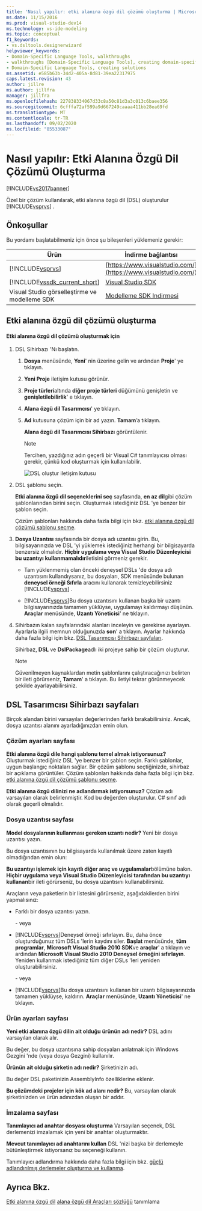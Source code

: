 ```yaml
---
title: 'Nasıl yapılır: etki alanına özgü dil çözümü oluşturma | Microsoft Docs'
ms.date: 11/15/2016
ms.prod: visual-studio-dev14
ms.technology: vs-ide-modeling
ms.topic: conceptual
f1_keywords:
- vs.dsltools.designerwizard
helpviewer_keywords:
- Domain-Specific Language Tools, walkthroughs
- walkthroughs [Domain-Specific Language Tools], creating domain-specific language
- Domain-Specific Language Tools, creating solutions
ms.assetid: e585b63b-34d2-405a-8d81-39ea22317975
caps.latest.revision: 43
author: jillre
ms.author: jillfra
manager: jillfra
ms.openlocfilehash: 227838334067d33c8a50c81d3a3c013c6baee356
ms.sourcegitcommit: 6cfffa72af599a9d667249caaaa411bb28ea69fd
ms.translationtype: MT
ms.contentlocale: tr-TR
ms.lasthandoff: 09/02/2020
ms.locfileid: "85533087"
---
```

# <a name="how-to-create-a-domain-specific-language-solution"></a>Nasıl yapılır: Etki Alanına Özgü Dil Çözümü Oluşturma
[!INCLUDE[vs2017banner](../includes/vs2017banner.md)]

Özel bir çözüm kullanılarak, etki alanına özgü dil (DSL) oluşturulur [!INCLUDE[vsprvs](../includes/vsprvs-md.md)] .

## <a name="prerequisites"></a>Önkoşullar
 Bu yordamı başlatabilmeniz için önce şu bileşenleri yüklemeniz gerekir:

|Ürün|İndirme bağlantısı|
|-|-|
|[!INCLUDE[vsprvs](../includes/vsprvs-md.md)]|[https://www.visualstudio.com/](https://www.visualstudio.com/)|
|[!INCLUDE[vssdk_current_short](../includes/vssdk-current-short-md.md)]|[Visual Studio SDK](../extensibility/visual-studio-sdk.md)|
|Visual Studio görselleştirme ve modelleme SDK|[Modelleme SDK Indirmesi](https://www.microsoft.com/download/details.aspx?id=48148)|

## <a name="creating-a-domain-specific-language-solution"></a>Etki alanına özgü dil çözümü oluşturma

#### <a name="to-create-a-domain-specific-language-solution"></a>Etki alanına özgü dil çözümü oluşturmak için

1. DSL Sihirbazı 'Nı başlatın.

   1. **Dosya** menüsünde, **Yeni**' nin üzerine gelin ve ardından **Proje**' ye tıklayın.

   2. **Yeni Proje** iletişim kutusu görünür.

   3. **Proje türleri**altında **diğer proje türleri** düğümünü genişletin ve **genişletilebilirlik**' e tıklayın.

   4. **Alana özgü dil Tasarımcısı**' ye tıklayın.

   5. **Ad** kutusuna çözüm için bir ad yazın. **Tamam**’a tıklayın.

       **Alana özgü dil Tasarımcısı Sihirbazı** görüntülenir.

      > [!NOTE]
      > Tercihen, yazdığınız adın geçerli bir Visual C# tanımlayıcısı olması gerekir, çünkü kod oluşturmak için kullanılabilir.

      ![DSL oluştur iletişim kutusu](../modeling/media/create-dsldialog.png "Create_DSLDialog")

2. DSL şablonu seçin.

    **Etki alanına özgü dil seçeneklerini seç** sayfasında, **en az dil**gibi çözüm şablonlarından birini seçin. Oluşturmak istediğiniz DSL 'ye benzer bir şablon seçin.

    Çözüm şablonları hakkında daha fazla bilgi için bkz. [etki alanına özgü dil çözümü şablonu seçme](../modeling/choosing-a-domain-specific-language-solution-template.md).

3. **Dosya Uzantısı** sayfasında bir dosya adı uzantısı girin. Bu, bilgisayarınızda ve DSL 'yi yüklemek istediğiniz herhangi bir bilgisayarda benzersiz olmalıdır. **Hiçbir uygulama veya Visual Studio Düzenleyicisi bu uzantıyı kullanmamalıdır**iletisini görmeniz gerekir.

   - Tam yüklenmemiş olan önceki deneysel DSLs 'de dosya adı uzantısını kullandıysanız, bu dosyaları, SDK menüsünde bulunan **deneysel örneği Sıfırla** aracını kullanarak temizleyebilirsiniz [!INCLUDE[vsprvs](../includes/vsprvs-md.md)] .

   - [!INCLUDE[vsprvs](../includes/vsprvs-md.md)]Bu dosya uzantısını kullanan başka bir uzantı bilgisayarınızda tamamen yüklüyse, uygulamayı kaldırmayı düşünün. **Araçlar** menüsünde, **Uzantı Yöneticisi**' ne tıklayın.

4. Sihirbazın kalan sayfalarındaki alanları inceleyin ve gerekirse ayarlayın. Ayarlarla ilgili memnun olduğunuzda **son**' a tıklayın. Ayarlar hakkında daha fazla bilgi için bkz. [DSL Tasarımcısı Sihirbazı sayfaları](#settings).

    Sihirbaz, **DSL** ve **DslPackage**adlı iki projeye sahip bir çözüm oluşturur.

   > [!NOTE]
   > Güvenilmeyen kaynaklardan metin şablonlarını çalıştıracağınızı belirten bir ileti görürseniz, **Tamam**' a tıklayın. Bu iletiyi tekrar görünmeyecek şekilde ayarlayabilirsiniz.

## <a name="the-dsl-designer-wizard-pages"></a><a name="settings"></a> DSL Tasarımcısı Sihirbazı sayfaları
 Birçok alandan birini varsayılan değerlerinden farklı bırakabilirsiniz. Ancak, dosya uzantısı alanını ayarladığınızdan emin olun.

### <a name="solution-settings-page"></a>Çözüm ayarları sayfası
 **Etki alanına özgü dile hangi şablonu temel almak istiyorsunuz?**
Oluşturmak istediğiniz DSL 'ye benzer bir şablon seçin. Farklı şablonlar, uygun başlangıç noktaları sağlar. Bir çözüm şablonu seçtiğinizde, sihirbaz bir açıklama görüntüler. Çözüm şablonları hakkında daha fazla bilgi için bkz. [etki alanına özgü dil çözümü şablonu seçme](../modeling/choosing-a-domain-specific-language-solution-template.md).

 **Etki alanına özgü dilinizi ne adlandırmak istiyorsunuz?**
Çözüm adı varsayılan olarak belirlenmiştir. Kod bu değerden oluşturulur. C# sınıf adı olarak geçerli olmalıdır.

### <a name="file-extension-page"></a>Dosya uzantısı sayfası
 **Model dosyalarının kullanması gereken uzantı nedir?**
Yeni bir dosya uzantısı yazın.

 Bu dosya uzantısının bu bilgisayarda kullanılmak üzere zaten kayıtlı olmadığından emin olun:

 **Bu uzantıyı işlemek için kayıtlı diğer araç ve uygulamalar**bölümüne bakın. **Hiçbir uygulama veya Visual Studio Düzenleyicisi tarafından bu uzantıyı kullanan**bir ileti görürseniz, bu dosya uzantısını kullanabilirsiniz.

 Araçların veya paketlerin bir listesini görürseniz, aşağıdakilerden birini yapmalısınız:

- Farklı bir dosya uzantısı yazın.

     \- veya

- [!INCLUDE[vsprvs](../includes/vsprvs-md.md)]Deneysel örneği sıfırlayın. Bu, daha önce oluşturduğunuz tüm DSLs 'lerin kaydını siler. **Başlat** menüsünde, **tüm programlar**, **Microsoft Visual Studio 2010 SDK**ve **araçlar**' a tıklayın ve ardından **Microsoft Visual Studio 2010 Deneysel örneğini sıfırlayın**. Yeniden kullanmak istediğiniz tüm diğer DSLs 'leri yeniden oluşturabilirsiniz.

     \- veya

- [!INCLUDE[vsprvs](../includes/vsprvs-md.md)]Bu dosya uzantısını kullanan bir uzantı bilgisayarınızda tamamen yüklüyse, kaldırın. **Araçlar** menüsünde, **Uzantı Yöneticisi**' ne tıklayın.

### <a name="product-settings-page"></a>Ürün ayarları sayfası
 **Yeni etki alanına özgü dilin ait olduğu ürünün adı nedir?**
DSL adını varsayılan olarak alır.

 Bu değer, bu dosya uzantısına sahip dosyaları anlatmak için Windows Gezgini 'nde (veya dosya Gezgini) kullanılır.

 **Ürünün ait olduğu şirketin adı nedir?**
Şirketinizin adı.

 Bu değer DSL paketinizin AssemblyInfo özelliklerine eklenir.

 **Bu çözümdeki projeler için kök ad alanı nedir?**
Bu, varsayılan olarak şirketinizden ve ürün adınızdan oluşan bir addır.

### <a name="signing-page"></a>İmzalama sayfası
 **Tanımlayıcı ad anahtar dosyası oluşturma** Varsayılan seçenek, DSL derlemenizi imzalamak için yeni bir anahtar oluşturmaktır.

 **Mevcut tanımlayıcı ad anahtarını kullan** DSL 'nizi başka bir derlemeyle bütünleştirmek istiyorsanız bu seçeneği kullanın.

 Tanımlayıcı adlandırma hakkında daha fazla bilgi için bkz. [güçlü adlandırılmış derlemeler oluşturma ve kullanma](/dotnet/standard/assembly/create-use-strong-named).

## <a name="see-also"></a>Ayrıca Bkz.
 [Etki alanına özgü dil](../modeling/how-to-define-a-domain-specific-language.md) [alana özgü dil Araçları sözlüğü](/previous-versions/bb126564(v=vs.100)) tanımlama
